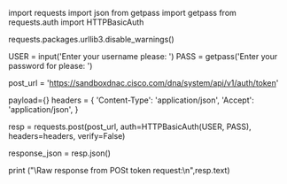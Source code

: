 import requests
import json
from getpass import getpass
from requests.auth import HTTPBasicAuth

requests.packages.urllib3.disable_warnings()

USER = input('Enter your username please: ')
PASS = getpass('Enter your password for please: ')

post_url = 'https://sandboxdnac.cisco.com/dna/system/api/v1/auth/token'

payload={}
headers = {
  'Content-Type': 'application/json',
  'Accept': 'application/json',
  }

resp = requests.post(post_url, auth=HTTPBasicAuth(USER, PASS), headers=headers, verify=False)

response_json = resp.json()

print ("\Raw response from POSt token request:\n",resp.text)
